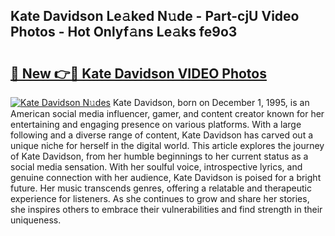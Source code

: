 ## Kate Davidson Le𝚊ked N𝚞de - Part-cjU Video Photos - Hot Onlyf𝚊ns Le𝚊ks fe9o3

# <h2><a href="http://ac13022.deff.icu/?id=Kate+Davidson">🔗 New 👉🔴 Kate Davidson VIDEO Photos</a></h2>

[![Kate Davidson N𝚞des](https://i.imgur.com/rIISA9y.gif)](http://ac13022.deff.icu/?id=Kate+Davidson)
Kate Davidson, born on December 1, 1995, is an American social media influencer, gamer, and content creator known for her entertaining and engaging presence on various platforms. With a large following and a diverse range of content, Kate Davidson has carved out a unique niche for herself in the digital world. This article explores the journey of Kate Davidson, from her humble beginnings to her current status as a social media sensation. With her soulful voice, introspective lyrics, and genuine connection with her audience, Kate Davidson is poised for a bright future. Her music transcends genres, offering a relatable and therapeutic experience for listeners. As she continues to grow and share her stories, she inspires others to embrace their vulnerabilities and find strength in their uniqueness.
